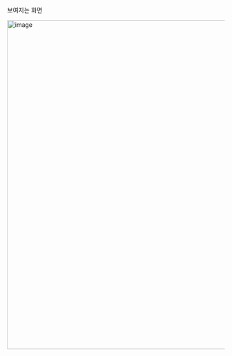 <p>보여지는 화면<p/>

<img width="763" alt="image" src="https://user-images.githubusercontent.com/116048289/196701261-4e15d3d3-b4a3-4a35-8dc7-626e45d7f6e1.png">
